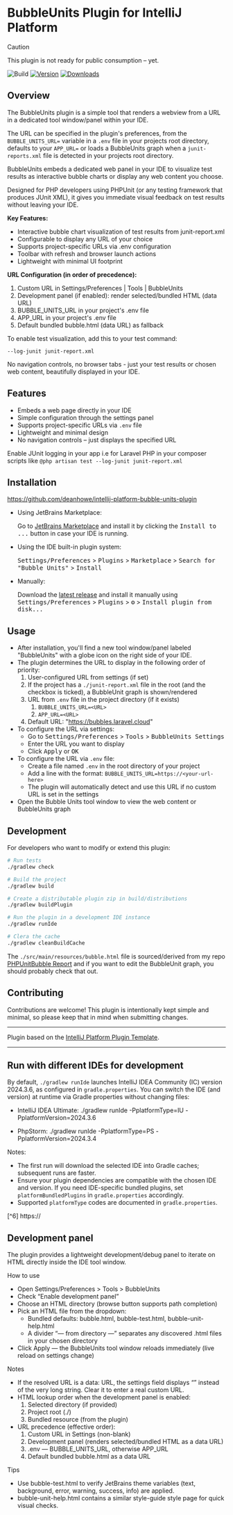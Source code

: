 # BubbleUnits Plugin for IntelliJ Platform

> [!CAUTION]
> This plugin is not ready for public consumption – yet.

![Build](https://github.com/deanhowe/intellij-platform-bubble-units-plugin/workflows/Build/badge.svg)
[![Version](https://img.shields.io/jetbrains/plugin/v/28293-bubble-units.svg)](https://plugins.jetbrains.com/plugin/28293-bubble-units)
[![Downloads](https://img.shields.io/jetbrains/plugin/d/28293-bubble-units.svg)](https://plugins.jetbrains.com/plugin/28293-bubble-units)

## Overview

The BubbleUnits plugin is a simple tool that renders a webview from a URL in a dedicated tool window/panel within your IDE.

The URL can be specified in the plugin's preferences, from the `BUBBLE_UNITS_URL=` variable in a `.env` file in your projects root directory, defaults to your `APP_URL=` or loads a BubbleUnits graph when a `junit-reports.xml` file is detected in your projects root directory.

<!-- Plugin description -->
BubbleUnits embeds a dedicated web panel in your IDE to visualize test results as interactive bubble charts or display any web content you choose.

Designed for PHP developers using PHPUnit (or any testing framework that produces JUnit XML), it gives you immediate visual feedback on test results without leaving your IDE.

**Key Features:**
* Interactive bubble chart visualization of test results from junit-report.xml
* Configurable to display any URL of your choice
* Supports project-specific URLs via .env configuration
* Toolbar with refresh and browser launch actions
* Lightweight with minimal UI footprint

**URL Configuration (in order of precedence):**
1. Custom URL in Settings/Preferences | Tools | BubbleUnits
2. Development panel (if enabled): render selected/bundled HTML (data URL)
3. BUBBLE_UNITS_URL in your project's .env file
4. APP_URL in your project's .env file
5. Default bundled bubble.html (data URL) as fallback

To enable test visualization, add this to your test command:
```
--log-junit junit-report.xml
```

No navigation controls, no browser tabs - just your test results or chosen web content, beautifully displayed in your IDE.
<!-- Plugin description end -->

## Features

- Embeds a web page directly in your IDE
- Simple configuration through the settings panel
- Supports project-specific URLs via `.env` file
- Lightweight and minimal design
- No navigation controls – just displays the specified URL

Enable JUnit logging in your app i.e for Laravel PHP in your composer scripts like `@php artisan test --log-junit junit-report.xml`

## Installation

https://github.com/deanhowe/intellij-platform-bubble-units-plugin

- Using JetBrains Marketplace:

  Go to [JetBrains Marketplace](https://plugins.jetbrains.com/plugin/28293-bubble-units) and install it by clicking the <kbd>Install to ...</kbd> button in case your IDE is running.

- Using the IDE built-in plugin system:

  <kbd>Settings/Preferences</kbd> > <kbd>Plugins</kbd> > <kbd>Marketplace</kbd> > <kbd>Search for "Bubble Units"</kbd> >
  <kbd>Install</kbd>

- Manually:

  Download the [latest release](https://github.com/deanhowe/intellij-platform-bubble-units-plugin/releases/latest) and install it manually using
  <kbd>Settings/Preferences</kbd> > <kbd>Plugins</kbd> > <kbd>⚙️</kbd> > <kbd>Install plugin from disk...</kbd>

## Usage

- After installation, you'll find a new tool window/panel labeled "BubbleUnits" with a globe icon on the right side of your IDE.
- The plugin determines the URL to display in the following order of priority:
  1. User-configured URL from settings (if set)
  2. If the project has a `./junit-report.xml` file in the root (and the checkbox is ticked), a BubbleUnit graph is shown/rendered
  3. URL from `.env` file in the project directory (if it exists)
     1. `BUBBLE_UNITS_URL=<URL>`
     2. `APP_URL=<URL>`
  4. Default URL: "https://bubbles.laravel.cloud"
- To configure the URL via settings:
   - Go to <kbd>Settings/Preferences</kbd> > <kbd>Tools</kbd> > <kbd>BubbleUnits Settings</kbd>
   - Enter the URL you want to display
   - Click <kbd>Apply</kbd> or <kbd>OK</kbd>
- To configure the URL via `.env` file:
   - Create a file named `.env` in the root directory of your project
   - Add a line with the format: `BUBBLE_UNITS_URL=https://<your-url-here>`
   - The plugin will automatically detect and use this URL if no custom URL is set in the settings
- Open the Bubble Units tool window to view the web content or BubbleUnits graph

## Development

For developers who want to modify or extend this plugin:

```bash
# Run tests
./gradlew check

# Build the project
./gradlew build

# Create a distributable plugin zip in build/distributions
./gradlew buildPlugin

# Run the plugin in a development IDE instance
./gradlew runIde

# Clera the cache
./gradlew cleanBuildCache

```

The `./src/main/resources/bubble.html` file is sourced/derived from my repo [PHPUnitBubble Report](https://github.com/deanhowe/phpunit-d3-report) and if you want to edit the BubbleUnit graph, you should probably check that out.

## Contributing

Contributions are welcome! This plugin is intentionally kept simple and minimal, so please keep that in mind when submitting changes.

---
Plugin based on the [IntelliJ Platform Plugin Template](https://github.com/JetBrains/intellij-platform-plugin-template).

---

## Run with different IDEs for development

By default, `./gradlew runIde` launches IntelliJ IDEA Community (IC) version 2024.3.6, as configured in `gradle.properties`.
You can switch the IDE (and version) at runtime via Gradle properties without changing files:

- IntelliJ IDEA Ultimate:
  ./gradlew runIde -PplatformType=IU -PplatformVersion=2024.3.6

- PhpStorm:
  ./gradlew runIde -PplatformType=PS -PplatformVersion=2024.3.4

Notes:
- The first run will download the selected IDE into Gradle caches; subsequent runs are faster.
- Ensure your plugin dependencies are compatible with the chosen IDE and version. If you need IDE-specific bundled plugins, set `platformBundledPlugins` in `gradle.properties` accordingly.
- Supported `platformType` codes are documented in `gradle.properties`.

[^6] https://

## Development panel

The plugin provides a lightweight development/debug panel to iterate on HTML directly inside the IDE tool window.

How to use
- Open Settings/Preferences > Tools > BubbleUnits
- Check “Enable development panel”
- Choose an HTML directory (browse button supports path completion)
- Pick an HTML file from the dropdown:
  - Bundled defaults: bubble.html, bubble-test.html, bubble-unit-help.html
  - A divider “— from directory —” separates any discovered .html files in your chosen directory
- Click Apply — the BubbleUnits tool window reloads immediately (live reload on settings change)

Notes
- If the resolved URL is a data: URL, the settings field displays “<embedded data url>” instead of the very long string. Clear it to enter a real custom URL.
- HTML lookup order when the development panel is enabled:
  1) Selected directory (if provided)
  2) Project root (./<file>)
  3) Bundled resource (from the plugin)
- URL precedence (effective order):
  1) Custom URL in Settings (non-blank)
  2) Development panel (renders selected/bundled HTML as a data URL)
  3) .env — BUBBLE_UNITS_URL, otherwise APP_URL
  4) Default bundled bubble.html as a data URL

Tips
- Use bubble-test.html to verify JetBrains theme variables (text, background, error, warning, success, info) are applied.
- bubble-unit-help.html contains a similar style-guide style page for quick visual checks.
